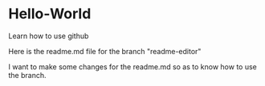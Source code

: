 # Hello-World
Learn how to use github

Here is the readme.md file for the branch "readme-editor"

I want to make some changes for the readme.md so as to know how to use the branch.
